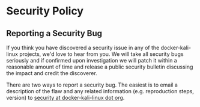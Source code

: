 # Security Policy

## Reporting a Security Bug

If you think you have discovered a security issue in any of the docker-kali-linux projects, we'd love to hear from you. We will take all security bugs seriously and if confirmed upon investigation we will patch it within a reasonable amount of time and release a public security bulletin discussing the impact and credit the discoverer.

There are two ways to report a security bug. The easiest is to email a description of the flaw and any related information (e.g. reproduction steps, version) to [security at docker-kali-linux dot org](mailto:security@hadenlabs.com).

